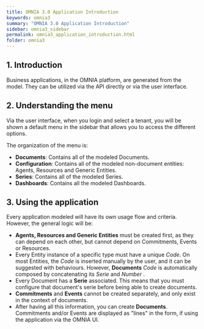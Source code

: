 ```yaml
---
title: OMNIA 3.0 Application Introduction
keywords: omnia3
summary: "OMNIA 3.0 Application Introduction"
sidebar: omnia3_sidebar
permalink: omnia3_application_introduction.html
folder: omnia3
---
```



## 1. Introduction

Business applications, in the OMNIA platform, are  generated from the model. They can be utilized via the API directly or via the user interface.

## 2. Understanding the menu

Via the user interface, when you login and select a tenant, you will be shown a default menu in the sidebar that allows you to access the different options.

The organization of the menu is:
- **Documents**: Contains all of the modeled Documents.
- **Configuration**: Contains all of the modeled non-document entities: Agents, Resources and Generic Entities.
- **Series**: Contains all of the modeled Series.
- **Dashboards**: Contains all the modeled Dashboards.

## 3. Using the application

Every application modeled will have its own usage flow and criteria. However, the general logic will be:

- **Agents, Resources and Generic Entities** must be created first, as they can depend on each other, but cannot depend on Commitments, Events or Resources.
- Every Entity instance of a specific type must have a unique *Code*. On most Entities, the *Code* is inserted manually by the user, and it can be suggested with behaviours. However, **Documents** *Code* is automatically composed by concatenating its *Serie* and *Number* .
- Every Document has a **Serie** associated. This means that you must configure that document's serie before being able to create documents.
- **Commitments** and **Events** cannot be created separately, and only exist in the context of documents.
- After having all this information, you can create **Documents**. Commitments and/or Events are displayed as "lines" in the form, if using the application via the OMNIA UI.
